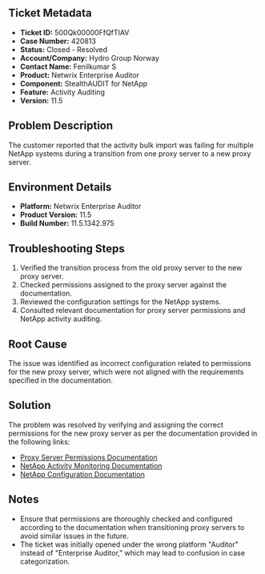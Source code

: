## Ticket Metadata
- **Ticket ID:** 500Qk00000FfQfTIAV
- **Case Number:** 420813
- **Status:** Closed - Resolved
- **Account/Company:** Hydro Group Norway
- **Contact Name:** Fenilkumar S
- **Product:** Netwrix Enterprise Auditor
- **Component:** StealthAUDIT for NetApp
- **Feature:** Activity Auditing
- **Version:** 11.5

## Problem Description
The customer reported that the activity bulk import was failing for multiple NetApp systems during a transition from one proxy server to a new proxy server.

## Environment Details
- **Platform:** Netwrix Enterprise Auditor
- **Product Version:** 11.5
- **Build Number:** 11.5.1342.975

## Troubleshooting Steps
1. Verified the transition process from the old proxy server to the new proxy server.
2. Checked permissions assigned to the proxy server against the documentation.
3. Reviewed the configuration settings for the NetApp systems.
4. Consulted relevant documentation for proxy server permissions and NetApp activity auditing.

## Root Cause
The issue was identified as incorrect configuration related to permissions for the new proxy server, which were not aligned with the requirements specified in the documentation.

## Solution
The problem was resolved by verifying and assigning the correct permissions for the new proxy server as per the documentation provided in the following links:
- [Proxy Server Permissions Documentation](https://helpcenter.netwrix.com/bundle/EnterpriseAuditor_11.6/page/Content/EnterpriseAuditor/Requirements/Solutions/FileSystem/ProxyModeServicePermissions.htm)
- [NetApp Activity Monitoring Documentation](https://helpcenter.netwrix.com/bundle/ActivityMonitor_7.1/page/Content/ActivityMonitor/Admin/MonitoredHosts/Add/NetApp.htm)
- [NetApp Configuration Documentation](https://helpcenter.netwrix.com/bundle/EnterpriseAuditor_11.6/page/Content/Config/NetAppCMode/Activity.htm)

## Notes
- Ensure that permissions are thoroughly checked and configured according to the documentation when transitioning proxy servers to avoid similar issues in the future.
- The ticket was initially opened under the wrong platform "Auditor" instead of "Enterprise Auditor," which may lead to confusion in case categorization.